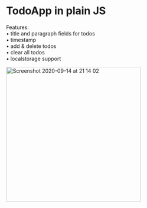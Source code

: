 # TodoApp in plain JS
Features:  
• title and paragraph fields for todos  
• timestamp   
• add & delete todos  
• clear all todos  
• localstorage support

<img width="365" alt="Screenshot 2020-09-14 at 21 14 02" src="https://user-images.githubusercontent.com/57284129/93122538-556b9b00-f6cf-11ea-95bb-decbe9d4a7e7.png">

